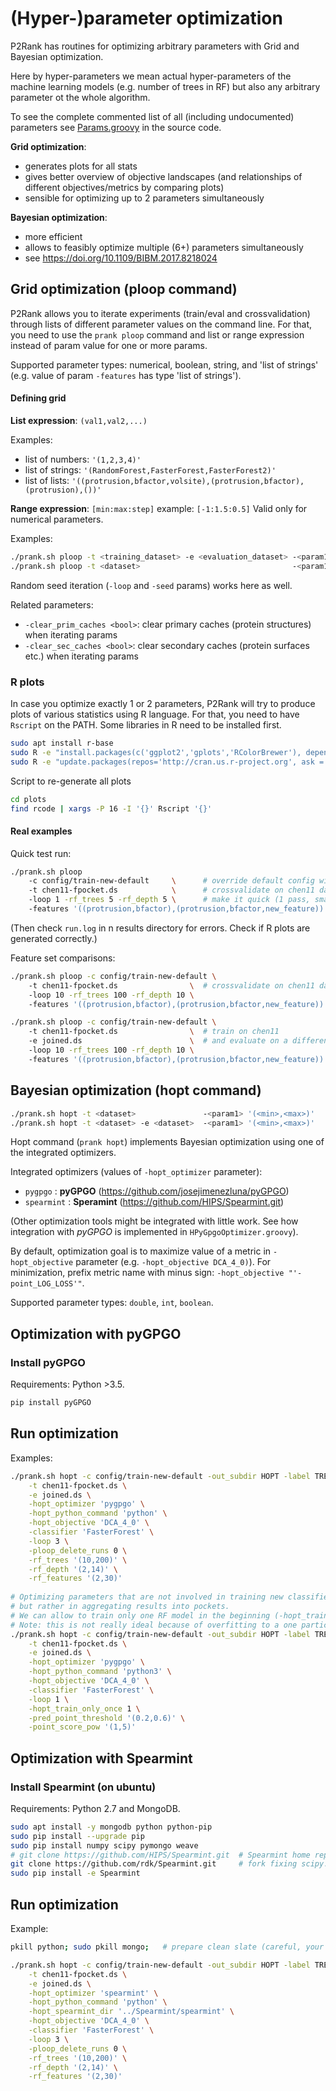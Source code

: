 # (Hyper-)parameter optimization

P2Rank has routines for optimizing arbitrary parameters with Grid and Bayesian optimization. 

Here by hyper-parameters we mean actual hyper-parameters of the machine learning models (e.g. number of trees in RF) but also any arbitrary parameter ot the whole algorithm.

To see the complete commented list of all (including undocumented) 
parameters see [Params.groovy](https://github.com/rdk/p2rank/blob/develop/src/main/groovy/cz/siret/prank/program/params/Params.groovy) in the source code.

**Grid optimization**: 
* generates plots for all stats 
* gives better overview of objective landscapes (and relationships of different objectives/metrics by comparing plots)  
* sensible for optimizing up to 2 parameters simultaneously

**Bayesian optimization**: 
* more efficient  
* allows to feasibly optimize multiple (6+) parameters simultaneously
* see https://doi.org/10.1109/BIBM.2017.8218024

## Grid optimization (ploop command)

P2Rank allows you to iterate experiments (train/eval and crossvalidation) through lists of different parameter values on the command line.
For that, you need to use the `prank ploop` command and list or range expression instead of param value for one or more params. 

Supported parameter types: numerical, boolean, string, and 'list of strings' (e.g. value of param `-features` has type 'list of strings').

#### Defining grid
**List expression**: `(val1,val2,...)` 

Examples:
* list of numbers: `'(1,2,3,4)'`
* list of strings: `'(RandomForest,FasterForest,FasterForest2)'`
* list of lists: `'((protrusion,bfactor,volsite),(protrusion,bfactor),(protrusion),())'`

**Range expression**: `[min:max:step]` example: `[-1:1.5:0.5]`
Valid only for numerical parameters.

Examples:
~~~sh
./prank.sh ploop -t <training_dataset> -e <evaluation_dataset> -<param1> '[min:max:step]' -<param2> '(val1,val2,val3,val4)'
./prank.sh ploop -t <dataset>                                  -<param1> '[min:max:step]' -<param2> '(val1,val2,val3,val4)'   # runs crossvalidation
~~~

Random seed iteration (`-loop` and `-seed` params) works here as well.

Related parameters:
* `-clear_prim_caches <bool>`: clear primary caches (protein structures) when iterating params
* `-clear_sec_caches <bool>`: clear secondary caches (protein surfaces etc.) when iterating params

### R plots

In case you optimize exactly 1 or 2 parameters, P2Rank will try to produce plots of various statistics using R language. 
For that, you need to have `Rscript` on the PATH. Some libraries in R need to be installed first. 
~~~sh
sudo apt install r-base
sudo R -e "install.packages(c('ggplot2','gplots','RColorBrewer'), dependencies=TRUE, repos='http://cran.us.r-project.org')"
sudo R -e "update.packages(repos='http://cran.us.r-project.org', ask = FALSE)"  # possible fix for dependency conflicts
~~~

Script to re-generate all plots
~~~sh
cd plots
find rcode | xargs -P 16 -I '{}' Rscript '{}' 
~~~

#### Real examples
    
Quick test run:
~~~sh   
./prank.sh ploop 
    -c config/train-new-default     \      # override default config with config/train-new-default.groovy config file
    -t chen11-fpocket.ds            \      # crossvalidate on chen11 datasest
    -loop 1 -rf_trees 5 -rf_depth 5 \      # make it quick (1 pass, small model)
    -features '((protrusion,bfactor),(protrusion,bfactor,new_feature))'` 
~~~

(Then check `run.log` in n results directory for errors. Check if R plots are generated correctly.)

Feature set comparisons:
~~~sh
./prank.sh ploop -c config/train-new-default \      
    -t chen11-fpocket.ds                \  # crossvalidate on chen11 dataset    
    -loop 10 -rf_trees 100 -rf_depth 10 \      
    -features '((protrusion,bfactor),(protrusion,bfactor,new_feature))'` 

./prank.sh ploop -c config/train-new-default \      
    -t chen11-fpocket.ds                \  # train on chen11 
    -e joined.ds                        \  # and evaluate on a different dataset
    -loop 10 -rf_trees 100 -rf_depth 10 \      
    -features '((protrusion,bfactor),(protrusion,bfactor,new_feature))'` 
~~~

## Bayesian optimization (hopt command)

```sh
./prank.sh hopt -t <dataset>               -<param1> '(<min>,<max>)'     # crossvalidation
./prank.sh hopt -t <dataset> -e <dataset>  -<param1> '(<min>,<max>)'
```

Hopt command (`prank hopt`) implements Bayesian optimization using one of the integrated optimizers.

Integrated optimizers (values of `-hopt_optimizer` parameter):
* `pygpgo` : __pyGPGO__  (https://github.com/josejimenezluna/pyGPGO)
* `spearmint` : __Speramint__  (https://github.com/HIPS/Spearmint.git)

(Other optimization tools might be integrated with little work. See how integration with *pyGPGO* is implemented in `HPyGpgoOptimizer.groovy`).
                             
By default, optimization goal is to maximize value of a metric in `-hopt_objective` parameter (e.g. `-hopt_objective DCA_4_0)`).
For minimization, prefix metric name with minus sign: `-hopt_objective "'-point_LOG_LOSS'"`.

Supported parameter types: `double`, `int`, `boolean`. 

## Optimization with pyGPGO

### Install pyGPGO

Requirements: Python >3.5.

```sh
pip install pyGPGO
```

## Run optimization

Examples:
```sh
./prank.sh hopt -c config/train-new-default -out_subdir HOPT -label TREES  \
    -t chen11-fpocket.ds \
    -e joined.ds \
    -hopt_optimizer 'pygpgo' \
    -hopt_python_command 'python' \
    -hopt_objective 'DCA_4_0' \
    -classifier 'FasterForest' \
    -loop 3 \
    -ploop_delete_runs 0 \
    -rf_trees '(10,200)' \
    -rf_depth '(2,14)' \
    -rf_features '(2,30)'  
    
# Optimizing parameters that are not involved in training new classifier,
# but rather in aggregating results into pockets.
# We can allow to train only one RF model in the beginning (-hopt_train_only_once 1).
# Note: this is not really ideal because of overfitting to a one particular RF model.    
./prank.sh hopt -c config/train-new-default -out_subdir HOPT -label TREES  \
    -t chen11-fpocket.ds \
    -e joined.ds \
    -hopt_optimizer 'pygpgo' \
    -hopt_python_command 'python3' \
    -hopt_objective 'DCA_4_0' \
    -classifier 'FasterForest' \
    -loop 1 \
    -hopt_train_only_once 1 \
    -pred_point_threshold '(0.2,0.6)' \
    -point_score_pow '(1,5)'
```


## Optimization with Spearmint

### Install Spearmint (on ubuntu)

Requirements: Python 2.7 and MongoDB.

```sh
sudo apt install -y mongodb python python-pip
sudo pip install --upgrade pip
sudo pip install numpy scipy pymongo weave
# git clone https://github.com/HIPS/Spearmint.git  # Spearmint home repo
git clone https://github.com/rdk/Spearmint.git     # fork fixing scipy.weave problem (weave-fix branch)
sudo pip install -e Spearmint
```

## Run optimization 

Example:
```sh
pkill python; sudo pkill mongo;   # prepare clean slate (careful, your other python programs might die too)

./prank.sh hopt -c config/train-new-default -out_subdir HOPT -label TREES  \
    -t chen11-fpocket.ds \
    -e joined.ds \
    -hopt_optimizer 'spearmint' \
    -hopt_python_command 'python' \
    -hopt_spearmint_dir '../Spearmint/spearmint' \
    -hopt_objective 'DCA_4_0' \
    -classifier 'FasterForest' \
    -loop 3 \
    -ploop_delete_runs 0 \
    -rf_trees '(10,200)' \
    -rf_depth '(2,14)' \
    -rf_features '(2,30)'   
```


